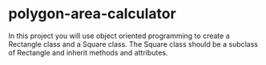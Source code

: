 # polygon-area-calculator
In this project you will use object oriented programming to create a Rectangle class and a Square class. The Square class should be a subclass of Rectangle and inherit methods and attributes.
